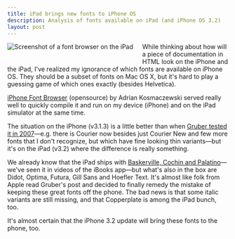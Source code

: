 ```yaml
---
title: iPad brings new fonts to iPhone OS
description: Analysis of fonts available on iPad (and iPhone OS 3.2)
layout: post
---
```


<div class="thumbnail">
    <img src="http://img.skitch.com/20100402-c1ht58iesem31u1gskat1ac45f.preview.jpg" alt="Screenshot of a font browser on the iPad" style="float: left; margin: 0 1.5em 1.5em 0">
</div>

While thinking about how will a piece of documentation in HTML look on the iPhone and the iPad, I've realized my ignorance of which fonts are available on iPhone OS. They should be a subset of fonts on Mac OS X, but it's hard to play a guessing game of which ones exactly (besides Helvetica).

[iPhone Font Browser][app] (opensource) by Adrian Kosmaczewski served really well to quickly compile it and run on my device (iPhone) and on the iPad simulator at the same time.

The situation on the iPhone (v3.1.3) is a little better than when [Gruber tested it in 2007][df]—e.g. there is Courier now besides just Courier New and few more fonts that I don't recognize, but which have fine looking thin variants—but it's on the iPad (v3.2) where the difference is really something.

We already know that the iPad ships with [Baskerville, Cochin and Palatino][bookdesigner]—we've seen it in videos of the iBooks app—but what's also in the box are Didot, Optima, Futura, Gill Sans and Hoefler Text. It's almost like folk from Apple read Gruber's post and decided to finally remedy the mistake of keeping these great fonts off the phone. The bad news is that some italic variants are still missing, and that Copperplate is among the iPad bunch, too.

It's almost certain that the iPhone 3.2 update will bring these fonts to the phone, too.

[bookdesigner]: http://www.thebookdesigner.com/2010/01/apple-ipad-e-book-reading-kindle-killing-business-saving-product-of-the-century/ "Apple iPad: E-Book Reading, Kindle-Killing, Business-Saving Product of the Century?"
[df]: http://daringfireball.net/misc/2007/07/iphone-osx-fonts "Fonts From Mac OS X Included With iPhone"
[app]: http://kosmaczewski.net/projects/iphone-font-browser/ "iPhone Font Browser by Adrian Kosmaczewski"